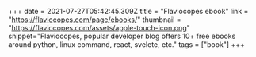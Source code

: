 +++
date = 2021-07-27T05:42:45.309Z
title = "Flaviocopes ebook"
link = "https://flaviocopes.com/page/ebooks/"
thumbnail = "https://flaviocopes.com/assets/apple-touch-icon.png"
snippet="Flaviocopes, popular developer blog offers 10+ free ebooks around python, linux command, react, svelete, etc."
tags = ["book"]
+++
